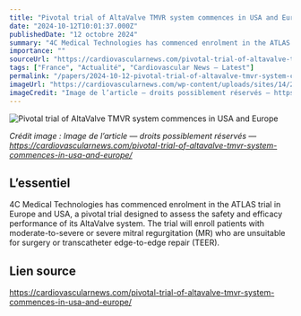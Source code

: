 ```yaml
---
title: "Pivotal trial of AltaValve TMVR system commences in USA and Europe"
date: "2024-10-12T10:01:37.000Z"
publishedDate: "12 octobre 2024"
summary: "4C Medical Technologies has commenced enrolment in the ATLAS trial in Europe and USA, a pivotal trial designed to assess the safety and efficacy performance of its AltaValve system. The trial will enroll patients with moderate-to-severe or severe mitral regurgitation (MR) who are unsuitable for surgery or transcatheter edge-to-edge repair (TEER)."
importance: ""
sourceUrl: "https://cardiovascularnews.com/pivotal-trial-of-altavalve-tmvr-system-commences-in-usa-and-europe/"
tags: ["France", "Actualité", "Cardiovascular News — Latest"]
permalink: "/papers/2024-10-12-pivotal-trial-of-altavalve-tmvr-system-commences-in-usa-and-europe"
imageUrl: "https://cardiovascularnews.com/wp-content/uploads/sites/14/2024/05/4C_Medical_Technologies_Inc_picture_1.jpg"
imageCredit: "Image de l’article — droits possiblement réservés — https://cardiovascularnews.com/pivotal-trial-of-altavalve-tmvr-system-commences-in-usa-and-europe/"
---
```


![Pivotal trial of AltaValve TMVR system commences in USA and Europe](https://cardiovascularnews.com/wp-content/uploads/sites/14/2024/05/4C_Medical_Technologies_Inc_picture_1.jpg)

*Crédit image : Image de l’article — droits possiblement réservés — https://cardiovascularnews.com/pivotal-trial-of-altavalve-tmvr-system-commences-in-usa-and-europe/*

## L’essentiel

4C Medical Technologies has commenced enrolment in the ATLAS trial in Europe and USA, a pivotal trial designed to assess the safety and efficacy performance of its AltaValve system. The trial will enroll patients with moderate-to-severe or severe mitral regurgitation (MR) who are unsuitable for surgery or transcatheter edge-to-edge repair (TEER).

## Lien source

https://cardiovascularnews.com/pivotal-trial-of-altavalve-tmvr-system-commences-in-usa-and-europe/
